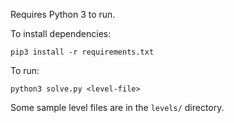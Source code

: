 Requires Python 3 to run.

To install dependencies:
```
pip3 install -r requirements.txt
```

To run:
```
python3 solve.py <level-file>
```
Some sample level files are in the `levels/` directory.
